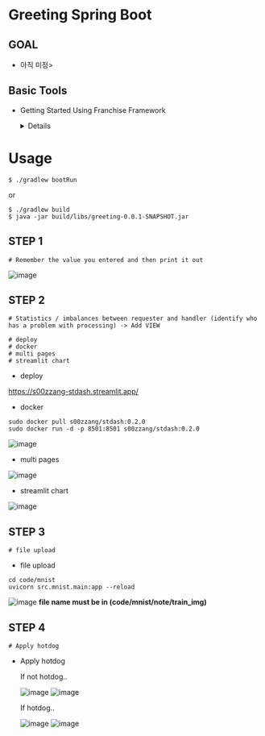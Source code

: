 # Greeting Spring Boot

## GOAL
+ 아직 미정>

## Basic Tools
+ Getting Started Using Franchise Framework
  <details>
  https://start.spring.io/
    
  ![image](https://github.com/user-attachments/assets/59fc8b94-4d21-4fd3-9251-26b73c48935d)

</details>


# Usage
```
$ ./gradlew bootRun
```

or

```
$ ./gradlew build
$ java -jar build/libs/greeting-0.0.1-SNAPSHOT.jar
```

## STEP 1
```
# Remember the value you entered and then print it out
```
![image](https://github.com/user-attachments/assets/f6582fb0-a20f-42f3-9653-ff5222304615)




## STEP 2
```
# Statistics / imbalances between requester and handler (identify who has a problem with processing) -> Add VIEW

# deploy
# docker
# multi pages
# streamlit chart
```
+ deploy
  
https://s00zzang-stdash.streamlit.app/

+ docker
```
sudo docker pull s00zzang/stdash:0.2.0 
sudo docker run -d -p 8501:8501 s00zzang/stdash:0.2.0
```

![image](https://github.com/user-attachments/assets/b1b023a6-aab8-4f3b-89f5-b3ccf4c558e3)

+ multi pages

![image](https://github.com/user-attachments/assets/9595539f-ca6e-4653-af31-bbd39c0c56cd)

+ streamlit chart

![image](https://github.com/user-attachments/assets/f7500772-8727-43ab-a7c8-454a3dbd3f0b)

  
## STEP 3
```
# file upload
```

+ file upload
```
cd code/mnist
uvicorn src.mnist.main:app --reload
```
![image](https://github.com/user-attachments/assets/107bbc08-a65e-45bb-8947-b0a57cade5cb)
**file name must be in (code/mnist/note/train_img)**

## STEP 4
```
# Apply hotdog
```

+ Apply hotdog
  
  If not hotdog..
  
  ![image](https://github.com/user-attachments/assets/cb8fc901-5b9a-4d38-9b62-776af41fd153)
  ![image](https://github.com/user-attachments/assets/76b609c8-8ba5-42ac-8f94-a1f08430e1f3)

  If hotdog..

  ![image](https://github.com/user-attachments/assets/81a6eb27-3c01-45c7-929a-d17060ddd666)
  ![image](https://github.com/user-attachments/assets/06bbff48-c392-4e58-8425-dd07adbb3290)



